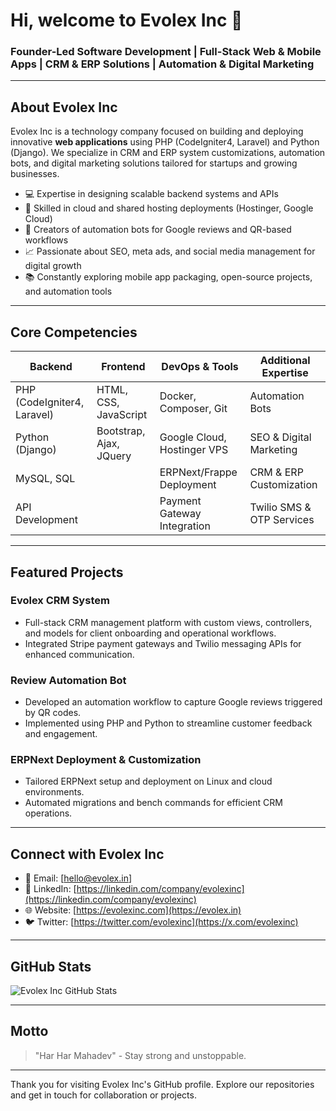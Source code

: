 # Hi, welcome to Evolex Inc 👋

### Founder-Led Software Development | Full-Stack Web & Mobile Apps | CRM & ERP Solutions | Automation & Digital Marketing

---

## About Evolex Inc
Evolex Inc is a technology company focused on building and deploying innovative **web applications** using PHP (CodeIgniter4, Laravel) and Python (Django). We specialize in CRM and ERP system customizations, automation bots, and digital marketing solutions tailored for startups and growing businesses.

- 💻 Expertise in designing scalable backend systems and APIs
- 🚀 Skilled in cloud and shared hosting deployments (Hostinger, Google Cloud)
- 🤖 Creators of automation bots for Google reviews and QR-based workflows
- 📈 Passionate about SEO, meta ads, and social media management for digital growth
- 📚 Constantly exploring mobile app packaging, open-source projects, and automation tools

---

## Core Competencies

| Backend                       | Frontend                   | DevOps & Tools                  | Additional Expertise             |
|------------------------------|----------------------------|--------------------------------|---------------------------------|
| PHP (CodeIgniter4, Laravel)  | HTML, CSS, JavaScript       | Docker, Composer, Git           | Automation Bots                 |
| Python (Django)              | Bootstrap, Ajax, JQuery     | Google Cloud, Hostinger VPS     | SEO & Digital Marketing         |
| MySQL, SQL                   |                            | ERPNext/Frappe Deployment       | CRM & ERP Customization         |
| API Development              |                            | Payment Gateway Integration     | Twilio SMS & OTP Services       |

---

## Featured Projects

### Evolex CRM System
- Full-stack CRM management platform with custom views, controllers, and models for client onboarding and operational workflows.
- Integrated Stripe payment gateways and Twilio messaging APIs for enhanced communication.

### Review Automation Bot
- Developed an automation workflow to capture Google reviews triggered by QR codes.
- Implemented using PHP and Python to streamline customer feedback and engagement.

### ERPNext Deployment & Customization
- Tailored ERPNext setup and deployment on Linux and cloud environments.
- Automated migrations and bench commands for efficient CRM operations.

---

## Connect with Evolex Inc

- 📧 Email: [hello@evolex.in]
- 💼 LinkedIn: [https://linkedin.com/company/evolexinc](https://linkedin.com/company/evolexinc)
- 🌐 Website: [https://evolexinc.com](https://evolex.in)
- 🐦 Twitter: [https://twitter.com/evolexinc](https://x.com/evolexinc)

---

## GitHub Stats

![Evolex Inc GitHub Stats](https://github-readme-stats.vercel.app/api?username=your-github-username&show_icons=true&theme=radical)

---

## Motto

> "Har Har Mahadev" - Stay strong and unstoppable.

---

Thank you for visiting Evolex Inc's GitHub profile. Explore our repositories and get in touch for collaboration or projects.
